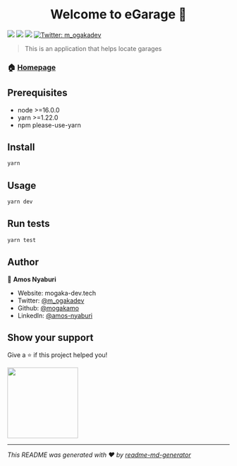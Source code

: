 <h1 align="center">Welcome to eGarage 👋</h1>
<p>
  <img src="https://img.shields.io/badge/node-%3E%3D16.0.0-blue.svg" />
  <img src="https://img.shields.io/badge/yarn-%3E%3D1.22.0-blue.svg" />
  <img src="https://img.shields.io/badge/npm-please-use-yarn-blue.svg" />
  <a href="https://twitter.com/m_ogakadev" target="_blank">
    <img alt="Twitter: m_ogakadev" src="https://img.shields.io/twitter/follow/m_ogakadev.svg?style=social" />
  </a>
</p>

> This is an application that helps locate garages

### 🏠 [Homepage](e-garage.vercel.app)

## Prerequisites

- node >=16.0.0
- yarn >=1.22.0
- npm please-use-yarn

## Install

```sh
yarn
```

## Usage

```sh
yarn dev
```

## Run tests

```sh
yarn test
```

## Author

👤 **Amos Nyaburi**

- Website: mogaka-dev.tech
- Twitter: [@m_ogakadev](https://twitter.com/m_ogakadev)
- Github: [@mogakamo](https://github.com/mogakamo)
- LinkedIn: [@amos-nyaburi](https://linkedin.com/in/amos-nyaburi)

## Show your support

Give a ⭐️ if this project helped you!

<a href="https://www.patreon.com/mogaka\_dev">
  <img src="https://c5.patreon.com/external/logo/become_a_patron_button@2x.png" width="160">
</a>

---

_This README was generated with ❤️ by [readme-md-generator](https://github.com/kefranabg/readme-md-generator)_
